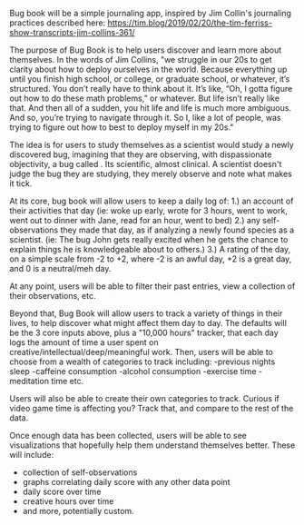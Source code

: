 Bug book will be a simple journaling app, inspired by Jim Collin's journaling practices described here: 
https://tim.blog/2019/02/20/the-tim-ferriss-show-transcripts-jim-collins-361/

The purpose of Bug Book is to help users discover and learn more about themselves. In the words of Jim Collins, 
"we struggle in our 20s to get clarity about how to deploy ourselves in the world. Because everything up until 
you finish high school, or college, or graduate school, or whatever, it’s structured. You don’t really have to 
think about it. It’s like, “Oh, I gotta figure out how to do these math problems,” or whatever. But life isn’t 
really like that. And then all of a sudden, you hit life and life is much more ambiguous. And so, you’re trying 
to navigate through it. So I, like a lot of people, was trying to figure out how to best to deploy myself in my 20s."

The idea is for users to study themselves as a scientist would study a newly discovered bug, imagining that they are
observing, with dispassionate objectivity, a bug called <their name>. Its scientific, almost clinical. A scientist doesn't
judge the bug they are studying, they merely observe and note what makes it tick. 

At its core, bug book will allow users to keep a daily log of: 
1.) an account of their activities that day (ie: woke up early, wrote for 3 hours, went to work, went out to dinner with Jane, read for an hour, went to bed) 
2.) any self-observations they made that day, as if analyzing a newly found species as a scientist. (ie: The bug John gets really excited when he gets the chance to explain things he is knowledgeable about to others.) 
3.) A rating of the day, on a simple scale from -2 to +2, where -2 is an awful day, +2 is a great day, and 0 is a neutral/meh day. 

At any point, users will be able to filter their past entries, view a collection of their observations, etc.

Beyond that, Bug Book will allow users to track a variety of things in their lives, to help discover what might affect them day to day. 
The defaults will be the 3 core inputs above, plus a "10,000 hours" tracker, that each day logs the amount of time a user spent on
creative/intellectual/deep/meaningful work.
Then, users will be able to choose from a wealth of categories to track including: 
-previous nights sleep 
-caffeine consumption 
-alcohol consumption
-exercise time 
-meditation time 
etc. 

Users will also be able to create their own categories to track. Curious if video game time is affecting you? Track that, and compare to the rest of the data. 

Once enough data has been collected, users will be able to see visualizations that hopefully help them understand themselves better. 
These will include: 
- collection of self-observations
- graphs correlating daily score with any other data point 
- daily score over time
- creative hours over time 
- and more, potentially custom.
